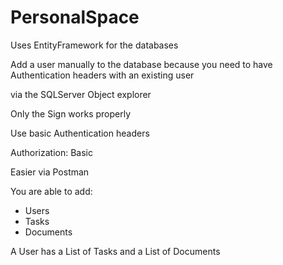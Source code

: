 # PersonalSpace
Uses EntityFramework for the databases

Add a user manually to the database because you need to have Authentication headers with an existing user

via the SQLServer Object explorer

Only the Sign works properly

Use basic Authentication headers

Authorization: Basic <credentials>
  
Easier via Postman

You are able to add:
- Users
- Tasks
- Documents

A User has a List of Tasks and a List of Documents

